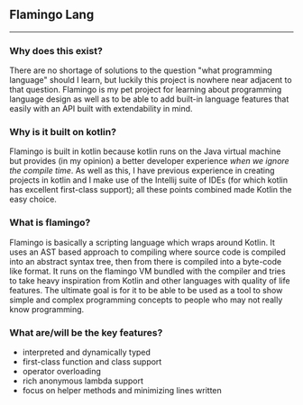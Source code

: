 ## Flamingo Lang

---

### Why does this exist?
There are no shortage of solutions to the question "what programming language"
should I learn, but luckily this project is nowhere near adjacent to that question.
Flamingo is my pet project for learning about programming language design as well as
to be able to add built-in language features that easily with an API built with extendability
in mind.

### Why is it built on kotlin?
Flamingo is built in kotlin because kotlin runs on the Java virtual machine but 
provides (in my opinion) a better developer experience *when we ignore the compile time*.
As well as this, I have previous experience in creating projects in kotlin and I make use of
the Intellij suite of IDEs (for which kotlin has excellent first-class support); all these
points combined made Kotlin the easy choice.

### What is flamingo?
Flamingo is basically a scripting language which wraps around Kotlin. 
It uses an AST based approach to compiling where source code is compiled 
into an abstract syntax tree, then from there is compiled into a byte-code 
like format. It runs on the flamingo VM bundled with the compiler and tries to 
take heavy inspiration from Kotlin and other languages with quality of life features.
The ultimate goal is for it to be able to be used as a tool to show simple and
complex programming concepts to people who may not really know programming.

### What are/will be the key features?
* interpreted and dynamically typed
* first-class function and class support
* operator overloading
* rich anonymous lambda support
* focus on helper methods and minimizing lines written